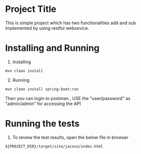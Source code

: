 # Project Title
This is simple project which has two functionalities add and sub implemented by using restful websevice. 

# Installing and Running

1) Installing 

```
mvn clean install 
```

2) Running 

```
mvn clean install spring-boot:run
```

Then you can login to postman , USE the "user/password" as "admin/admin" for accessing the API


# Running the tests

1) To review the test results, open the below file in browser 

```
${PROJECT_DIR}/target/site/jacoco/index.html 
```

